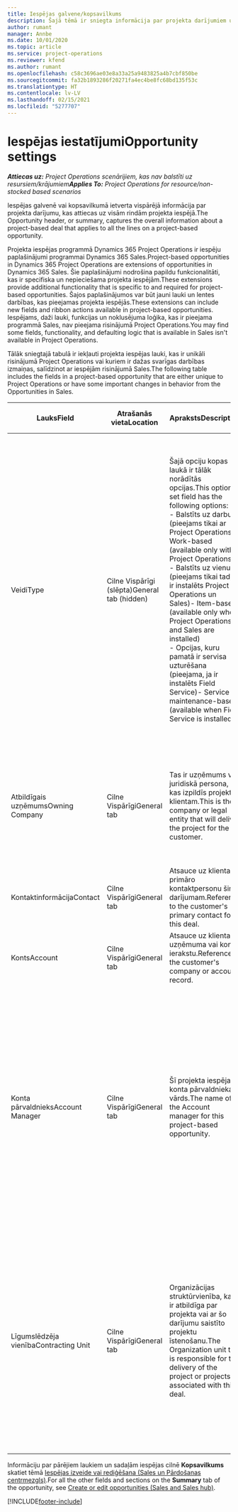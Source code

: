 ```yaml
---
title: Iespējas galvene/kopsavilkums
description: Šajā tēmā ir sniegta informācija par projekta darījumiem un projekta iespēju rindām.
author: rumant
manager: Annbe
ms.date: 10/01/2020
ms.topic: article
ms.service: project-operations
ms.reviewer: kfend
ms.author: rumant
ms.openlocfilehash: c58c3696ae03e8a33a25a9483825a4b7cbf850be
ms.sourcegitcommit: fa32b1893286f20271fa4ec4be8fc68bd135f53c
ms.translationtype: HT
ms.contentlocale: lv-LV
ms.lasthandoff: 02/15/2021
ms.locfileid: "5277707"
---
```

# <a name="opportunity-settings"></a><span data-ttu-id="3b577-103">Iespējas iestatījumi</span><span class="sxs-lookup"><span data-stu-id="3b577-103">Opportunity settings</span></span>

<span data-ttu-id="3b577-104">_**Attiecas uz:** Project Operations scenārijiem, kas nav balstīti uz resursiem/krājumiem_</span><span class="sxs-lookup"><span data-stu-id="3b577-104">_**Applies To:** Project Operations for resource/non-stocked based scenarios_</span></span>


<span data-ttu-id="3b577-105">Iespējas galvenē vai kopsavilkumā ietverta vispārējā informācija par projekta darījumu, kas attiecas uz visām rindām projekta iespējā.</span><span class="sxs-lookup"><span data-stu-id="3b577-105">The Opportunity header, or summary, captures the overall information about a project-based deal that applies to all the lines on a project-based opportunity.</span></span>

<span data-ttu-id="3b577-106">Projekta iespējas programmā Dynamics 365 Project Operations ir iespēju paplašinājumi programmai Dynamics 365 Sales.</span><span class="sxs-lookup"><span data-stu-id="3b577-106">Project-based opportunities in Dynamics 365 Project Operations are extensions of opportunities in Dynamics 365 Sales.</span></span> <span data-ttu-id="3b577-107">Šie paplašinājumi nodrošina papildu funkcionalitāti, kas ir specifiska un nepieciešama projekta iespējām.</span><span class="sxs-lookup"><span data-stu-id="3b577-107">These extensions provide additional functionality that is specific to and required for project-based opportunities.</span></span> <span data-ttu-id="3b577-108">Šajos paplašinājumos var būt jauni lauki un lentes darbības, kas pieejamas projekta iespējās.</span><span class="sxs-lookup"><span data-stu-id="3b577-108">These extensions can include new fields and ribbon actions available in project-based opportunities.</span></span> <span data-ttu-id="3b577-109">Iespējams, daži lauki, funkcijas un noklusējuma loģika, kas ir pieejama programmā Sales, nav pieejama risinājumā Project Operations.</span><span class="sxs-lookup"><span data-stu-id="3b577-109">You may find some fields, functionality, and defaulting logic that is available in Sales isn't available in Project Operations.</span></span>

<span data-ttu-id="3b577-110">Tālāk sniegtajā tabulā ir iekļauti projekta iespējas lauki, kas ir unikāli risinājumā Project Operations vai kuriem ir dažas svarīgas darbības izmaiņas, salīdzinot ar iespējām risinājumā Sales.</span><span class="sxs-lookup"><span data-stu-id="3b577-110">The following table includes the fields in a project-based opportunity that are either unique to Project Operations or have some important changes in behavior from the Opportunities in Sales.</span></span>

| <span data-ttu-id="3b577-111">**Lauks**</span><span class="sxs-lookup"><span data-stu-id="3b577-111">**Field**</span></span> | <span data-ttu-id="3b577-112">**Atrašanās vieta**</span><span class="sxs-lookup"><span data-stu-id="3b577-112">**Location**</span></span> | <span data-ttu-id="3b577-113">**Apraksts**</span><span class="sxs-lookup"><span data-stu-id="3b577-113">**Description**</span></span> | <span data-ttu-id="3b577-114">**Lejupstraumes ietekme**</span><span class="sxs-lookup"><span data-stu-id="3b577-114">**Downstream impact**</span></span> |
| --- | --- | --- | --- |
| <span data-ttu-id="3b577-115">Veidi</span><span class="sxs-lookup"><span data-stu-id="3b577-115">Type</span></span> | <span data-ttu-id="3b577-116">Cilne Vispārīgi (slēpta)</span><span class="sxs-lookup"><span data-stu-id="3b577-116">General tab (hidden)</span></span> | <span data-ttu-id="3b577-117">Šajā opciju kopas laukā ir tālāk norādītās opcijas.</span><span class="sxs-lookup"><span data-stu-id="3b577-117">This option set field has the following options:</span></span></br><span data-ttu-id="3b577-118">- Balstīts uz darbu (pieejams tikai ar Project Operations)</span><span class="sxs-lookup"><span data-stu-id="3b577-118">- Work-based (available only with Project Operations)</span></span></br><span data-ttu-id="3b577-119">- Balstīts uz vienumu (pieejams tikai tad, ja ir instalēts Project Operations un Sales)</span><span class="sxs-lookup"><span data-stu-id="3b577-119">- Item-based (available only when Project Operations and Sales are installed)</span></span></br><span data-ttu-id="3b577-120">- Opcijas, kuru pamatā ir servisa uzturēšana (pieejama, ja ir instalēts Field Service)</span><span class="sxs-lookup"><span data-stu-id="3b577-120">- Service maintenance-based (available when Field Service is installed)</span></span> | <span data-ttu-id="3b577-121">Ja izmantojat Project Operations, šī lauka vērtība automātiski tiek uzstādīta uz **Balstīts uz darbu**, kas klasificē iespēju kā balstītu uz projektu.</span><span class="sxs-lookup"><span data-stu-id="3b577-121">When you use Project Operations, this field value is automatically set to **Work-based** which classifies the Opportunity as project-based.</span></span> <span data-ttu-id="3b577-122">Iespējai jābūt balstītai uz projektu, lai iespējotu visus projektam specifiskos paplašinājumus un funkcionalitāti šī darījuma lejupstraumes pārdošanas procesā.</span><span class="sxs-lookup"><span data-stu-id="3b577-122">An Opportunity should be project-based to enable all project-specific extensions and functionality in the downstream sales process for this deal.</span></span> |
| <span data-ttu-id="3b577-123">Atbildīgais uzņēmums</span><span class="sxs-lookup"><span data-stu-id="3b577-123">Owning Company</span></span> | <span data-ttu-id="3b577-124">Cilne Vispārīgi</span><span class="sxs-lookup"><span data-stu-id="3b577-124">General tab</span></span> | <span data-ttu-id="3b577-125">Tas ir uzņēmums vai juridiskā persona, kas izpildīs projektu klientam.</span><span class="sxs-lookup"><span data-stu-id="3b577-125">This is the company or legal entity that will deliver the project for the customer.</span></span> | <span data-ttu-id="3b577-126">Šī lauka informācija tiek iekopēta atbilstošajā laukā projekta piedāvājumā, kas izveidots no šīs iespējas.</span><span class="sxs-lookup"><span data-stu-id="3b577-126">This field information will be copied to the corresponding field on the Project quote that is created from this Opportunity.</span></span> |
| <span data-ttu-id="3b577-127">Kontaktinformācija</span><span class="sxs-lookup"><span data-stu-id="3b577-127">Contact</span></span> | <span data-ttu-id="3b577-128">Cilne Vispārīgi</span><span class="sxs-lookup"><span data-stu-id="3b577-128">General tab</span></span> | <span data-ttu-id="3b577-129">Atsauce uz klienta primāro kontaktpersonu šim darījumam.</span><span class="sxs-lookup"><span data-stu-id="3b577-129">Reference to the customer's primary contact for this deal.</span></span> | |
| <span data-ttu-id="3b577-130">Konts</span><span class="sxs-lookup"><span data-stu-id="3b577-130">Account</span></span> | <span data-ttu-id="3b577-131">Cilne Vispārīgi</span><span class="sxs-lookup"><span data-stu-id="3b577-131">General tab</span></span> | <span data-ttu-id="3b577-132">Atsauce uz klienta uzņēmuma vai konta ierakstu.</span><span class="sxs-lookup"><span data-stu-id="3b577-132">Reference to the customer's company or account record.</span></span> | |
| <span data-ttu-id="3b577-133">Konta pārvaldnieks</span><span class="sxs-lookup"><span data-stu-id="3b577-133">Account Manager</span></span> | <span data-ttu-id="3b577-134">Cilne Vispārīgi</span><span class="sxs-lookup"><span data-stu-id="3b577-134">General tab</span></span> | <span data-ttu-id="3b577-135">Šī projekta iespējas konta pārvaldnieka vārds.</span><span class="sxs-lookup"><span data-stu-id="3b577-135">The name of the Account manager for this project-based opportunity.</span></span> | <span data-ttu-id="3b577-136">Konta pārvaldnieks ir atbildīgs par attiecību ar klientu pārvaldīšanu līdz projekta pabeigšanai.</span><span class="sxs-lookup"><span data-stu-id="3b577-136">The Account manager is responsible for managing the relationship with the customer through the completion of this project.</span></span> <span data-ttu-id="3b577-137">Pamatojoties uz rezervējamā resursa ierakstu, kas saistīts ar konta pārvaldnieku, līgumslēdzēja vienība ir noklusējuma vērtība.</span><span class="sxs-lookup"><span data-stu-id="3b577-137">Based on the bookable resource record tied to the Account manager, the contracting unit is defaulted.</span></span> |
| <span data-ttu-id="3b577-138">Līgumslēdzēja vienība</span><span class="sxs-lookup"><span data-stu-id="3b577-138">Contracting Unit</span></span> | <span data-ttu-id="3b577-139">Cilne Vispārīgi</span><span class="sxs-lookup"><span data-stu-id="3b577-139">General tab</span></span> | <span data-ttu-id="3b577-140">Organizācijas struktūrvienība, kas ir atbildīga par projekta vai ar šo darījumu saistīto projektu īstenošanu.</span><span class="sxs-lookup"><span data-stu-id="3b577-140">The Organization unit that is responsible for the delivery of the project or projects associated with this deal.</span></span> | <span data-ttu-id="3b577-141">Līgumslēdzēja vienība ir uzņēmuma nodaļa, kas pabeidz projektu(-us) pēc darījuma slēgšanas.</span><span class="sxs-lookup"><span data-stu-id="3b577-141">The contracting unit is the division of the company that will complete the project(s) after the deal is closed.</span></span> <span data-ttu-id="3b577-142">Katrai līgumslēdzējai vienībai ir valūta, un šo valūtu lieto, lai ziņotu projekta laikā radušās prognozētās un faktiskās izmaksas.</span><span class="sxs-lookup"><span data-stu-id="3b577-142">Every contracting unit has a currency, and this currency is used to report estimated and actual costs incurred during the project.</span></span> |

<span data-ttu-id="3b577-143">Informāciju par pārējiem laukiem un sadaļām iespējas cilnē **Kopsavilkums** skatiet tēmā [Iespējas izveide vai rediģēšana (Sales un Pārdošanas centrmezgls)](https://docs.microsoft.com/dynamics365/sales-enterprise/create-edit-opportunity-sales).</span><span class="sxs-lookup"><span data-stu-id="3b577-143">For all the other fields and sections on the **Summary** tab of the opportunity, see [Create or edit opportunities (Sales and Sales hub)](https://docs.microsoft.com/dynamics365/sales-enterprise/create-edit-opportunity-sales).</span></span>


[!INCLUDE[footer-include](../includes/footer-banner.md)]